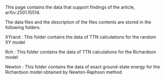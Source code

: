 This page contains the data that support findings of the article, arXiv:2501.15514.

The data files and the description of the files contents are stored in the following folders.

XYrand : This folder contains the data of TTN calculations for the random XY model

Rch : This folder contains the data of TTN calculations for the Richardson model

Newton : This folder contains the data of exact ground-state energy for the Richardson model obtained by Newton-Raphson method

